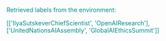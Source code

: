 
<span style='color: darkcyan;'>Retrieved labels from the environment:</span>

<span style='color: darkcyan;'>[[&#x27;IlyaSutskeverChiefScientist&#x27;, &#x27;OpenAIResearch&#x27;], [&#x27;UnitedNationsAIAssembly&#x27;, &#x27;GlobalAIEthicsSummit&#x27;]]</span>
